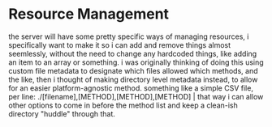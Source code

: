 # Resource Management
the server will have some pretty specific ways of managing resources, i specifically want to make it so i can add and remove things almost seemlessly, without the need to change any hardcoded things, like adding an item to an array or something.
i was originally thinking of doing this using custom file metadata to designate which files allowed which methods, and the like, then i thought of making directory level metadata instead, to allow for an easier platform-agnostic method.
something like a simple CSV file, per line: ./[filename],[METHOD],[METHOD],[METHOD] | that way i can allow other options to come in before the method list
and keep a clean-ish directory "huddle" through that.
